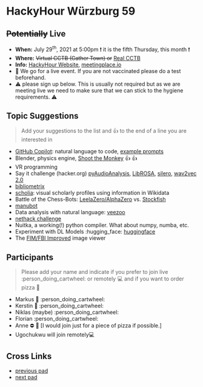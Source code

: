 # HackyHour Würzburg 59

## ~~Potentially~~ Live
 - **When:** July 29<sup>th</sup>, 2021 at 5:00pm :exclamation: it is the fifth Thursday, this month :exclamation:
 - **Where:**  ~~Virtual CCTB (Gather Town) or~~ [Real CCTB](https://www.google.de/maps/place/Zentrum+f%C3%BCr+Computergest%C3%BCtzte+und+Theoretische+Biologie+(CCTB),+Universit%C3%A4t+W%C3%BCrzburg/@49.7850748,9.9720102,18z/data=!3m1!4b1!4m5!3m4!1s0x47a28fc802e5e8d9:0x6b62d2cbd2e6f094!8m2!3d49.7849749!4d9.9729537)
 - **Info:** [HackyHour Website](http://hackyhour.github.io/Wuerzburg/), [meetingplace.io](https://meetingplace.io/hackyhour-wue)
 - :vertical_traffic_light: We go for a live event. If you are not vaccinated please do a test beforehand.
 - :warning: please sign up below. This is usually not required but as we are meeting live we need to make sure that we can stick to the hygiene requirements. :warning: 

## Topic Suggestions
> Add your suggestions to the list and :+1: to the end of a line you are interested in
 - [GitHub Copilot](https://copilot.github.com/): natural language to code, [example prompts](https://gist.github.com/cassidoo/6101ef0657665683b787aab5ae9465f4)
 - Blender, physics engine, [Shoot the Monkey](https://www.youtube.com/watch?v=0jGZnMf3rPo) :+1: :+1:
 - VR programming
 - Say it challenge (hacker.org) [pyAudioAnalysis](https://github.com/tyiannak/pyAudioAnalysis), [LibROSA](https://librosa.github.io/librosa/), [silero](https://pytorch.org/hub/snakers4_silero-models_stt/), [wav2vec 2.0](https://ai.facebook.com/blog/wav2vec-20-learning-the-structure-of-speech-from-raw-audio)
 - [bibliometrix](https://github.com/massimoaria/bibliometrix)
 - [scholia](https://scholia.toolforge.org/): visual scholarly profiles using information in Wikidata
 - Battle of the Chess-Bots: [LeelaZero/AlphaZero](https://github.com/LeelaChessZero/lc0) vs. [Stockfish](https://stockfishchess.org/)
 - [manubot](https://manubot.org/)
 - Data analysis with natural language: [veezoo](https://www.veezoo.com/)
 - [nethack challenge](https://ai.facebook.com/blog/launching-the-nethack-challenge-at-neurips-2021/)
 - Nuitka, a working(!) python compiler. What about numpy, numba, etc.
 - Experiment with DL Models :hugging_face: [huggingface](https://huggingface.co/)
 - The [FIM/FBI Improved](http://fbi-improved.nongnu.org/) image viewer

## Participants
> Please add your name and indicate if you prefer to join live :person_doing_cartwheel: or remotely :computer: and if you want to order pizza :pizza: 
 - Markus :pizza: :person_doing_cartwheel:
 - Kerstin :pizza: :person_doing_cartwheel:
 - Niklas (maybe) :person_doing_cartwheel:
 - Florian :person_doing_cartwheel: 
- Anne ⛔ :pizza: [I would join just for a piece of pizza if possible.]
- Ugochukwu will join remotely:computer:

## Cross Links
 - [previous pad](https://hackyhour.github.io/Wuerzburg/pad_archive/HackyHour_Wuerzburg_58)
 - [next pad](https://hackyhour.github.io/Wuerzburg/pad_archive/HackyHour_Wuerzburg_60)

 